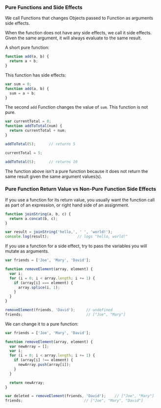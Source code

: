 ### Pure Functions and Side Effects
We call Functions that changes Objects passed to Function as arguments side effects.

When the function does not have any side effects, we call it side effects. Given the same argument, it will always evaluate to the same result.

A short pure function:

```js
function add(a, b) {
  return a + b;
}
```

This function has side effects:

```js
var sum = 0;
function add(a, b) {
  sum = a + b;
}
```

The second `add` Function changes the value of `sum`. This function is not pure.

```js
var currentTotal = 0;
function addToTotal(num) {
  return currentTotal + num;
}

addToTotal(5);      // returns 5

currentTotal = 5;

addToTotal(5);      // returns 10
```

The function above isn't a pure function because it does not return the same result given the same argument values(s).


### Pure Function Return Value vs Non-Pure Function Side Effects
If you use a function for its return value, you usually want the function call as part of an expression, or right hand side of an assignment.

```js
function joinString(a, b, c) {
  return a.concat(b, c);
}

var result = joinString('hello,', ' ', 'world!');
console.log(result);             // logs "hello, world!"
```

If you use a function for a side effect, try to pass the variables you will mutate as arguments.

```js
var friends = ['Joe', 'Mary', 'David'];

function removeElement(array, element) {
  var i;
  for (i = 0; i < array.length; i += 1) {
    if (array[i] === element) {
      array.splice(i, 1);
    }
  }
}

removeElement(friends, 'David');     // undefined
friends;                             // ["Joe", "Mary"]
```

We can change it to a pure function:
```js
var friends = ['Joe', 'Mary', 'David'];

function removeElement(array, element) {
  var newArray = [];
  var i;
  for (i = 0; i < array.length; i += 1) {
    if (array[i] !== element) {
      newArray.push(array[i]);
    }
  }

  return newArray;
}

var deleted = removeElement(friends, 'David');    // ["Joe", "Mary"]
friends;                            // ["Joe", "Mary", "David"]
```
